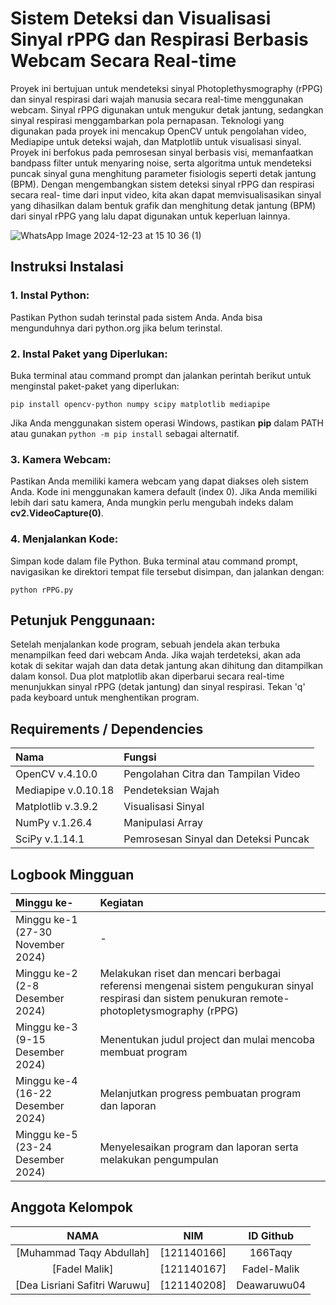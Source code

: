 # Sistem Deteksi dan Visualisasi Sinyal rPPG dan Respirasi Berbasis Webcam Secara Real-time
Proyek ini bertujuan untuk mendeteksi sinyal Photoplethysmography (rPPG) dan sinyal respirasi dari
wajah manusia secara real-time menggunakan webcam. Sinyal rPPG digunakan untuk mengukur detak
jantung, sedangkan sinyal respirasi menggambarkan pola pernapasan. Teknologi yang digunakan pada
proyek ini mencakup OpenCV untuk pengolahan video, Mediapipe untuk deteksi wajah, dan Matplotlib
untuk visualisasi sinyal. Proyek ini berfokus pada pemrosesan sinyal berbasis visi, memanfaatkan
bandpass filter untuk menyaring noise, serta algoritma untuk mendeteksi puncak sinyal guna menghitung
parameter fisiologis seperti detak jantung (BPM).
Dengan mengembangkan sistem deteksi sinyal rPPG dan respirasi secara real-
time dari input video, kita akan dapat memvisualisasikan sinyal yang dihasilkan dalam bentuk grafik dan
menghitung detak jantung (BPM) dari sinyal rPPG yang lalu dapat digunakan untuk keperluan lainnya.

![WhatsApp Image 2024-12-23 at 15 10 36 (1)](https://github.com/user-attachments/assets/d782b979-5266-4699-bbd3-40312333ff72)

## Instruksi Instalasi
### 1. Instal Python:
Pastikan Python sudah terinstal pada sistem Anda. Anda bisa mengunduhnya dari python.org jika belum terinstal.
### 2. Instal Paket yang Diperlukan:
Buka terminal atau command prompt dan jalankan perintah berikut untuk menginstal paket-paket yang diperlukan:

`pip install opencv-python numpy scipy matplotlib mediapipe`

Jika Anda menggunakan sistem operasi Windows, pastikan **pip** dalam PATH atau gunakan `python -m pip install` sebagai alternatif.
### 3. Kamera Webcam:
Pastikan Anda memiliki kamera webcam yang dapat diakses oleh sistem Anda. Kode ini menggunakan kamera default (index 0). Jika Anda memiliki lebih dari satu kamera, Anda mungkin perlu mengubah indeks dalam **cv2.VideoCapture(0)**.
### 4. Menjalankan Kode:
Simpan kode dalam file Python.
Buka terminal atau command prompt, navigasikan ke direktori tempat file tersebut disimpan, dan jalankan dengan:

`python rPPG.py`


## Petunjuk Penggunaan:
Setelah menjalankan kode program, sebuah jendela akan terbuka menampilkan feed dari webcam Anda. Jika wajah terdeteksi, akan ada kotak di sekitar wajah dan data detak jantung akan dihitung dan ditampilkan dalam konsol.
Dua plot matplotlib akan diperbarui secara real-time menunjukkan sinyal rPPG (detak jantung) dan sinyal respirasi.
Tekan 'q' pada keyboard untuk menghentikan program.

## Requirements / Dependencies
Nama                           | Fungsi
:-------------------------------      | :-------------
OpenCV v.4.10.0          | Pengolahan Citra dan Tampilan Video
Mediapipe v.0.10.18       | Pendeteksian Wajah
Matplotlib v.3.9.2      | Visualisasi Sinyal
NumPy v.1.26.4           | Manipulasi Array
SciPy v.1.14.1           | Pemrosesan Sinyal dan Deteksi Puncak

## Logbook Mingguan
Minggu ke-                            | Kegiatan
:-------------------------------      | :-------------
Minggu ke-1 (27-30 November 2024)     | -
Minggu ke-2 (2-8 Desember 2024)       | Melakukan riset dan mencari berbagai referensi mengenai sistem pengukuran sinyal respirasi dan sistem penukuran remote-photopletysmography (rPPG)
Minggu ke-3 (9-15 Desember 2024)      | Menentukan judul project dan mulai mencoba membuat program
Minggu ke-4 (16-22 Desember 2024)     | Melanjutkan progress pembuatan program dan laporan
Minggu ke-5 (23-24 Desember 2024)     | Menyelesaikan program dan laporan serta melakukan pengumpulan


## Anggota Kelompok
NAMA                             | NIM             | ID Github
:------------------------------: | :-------------: | :---------------:
[Muhammad Taqy Abdullah]         | [121140166]     | 166Taqy
[Fadel Malik]                    | [121140167]     | Fadel-Malik
[Dea Lisriani Safitri Waruwu]    | [121140208]     | Deawaruwu04
